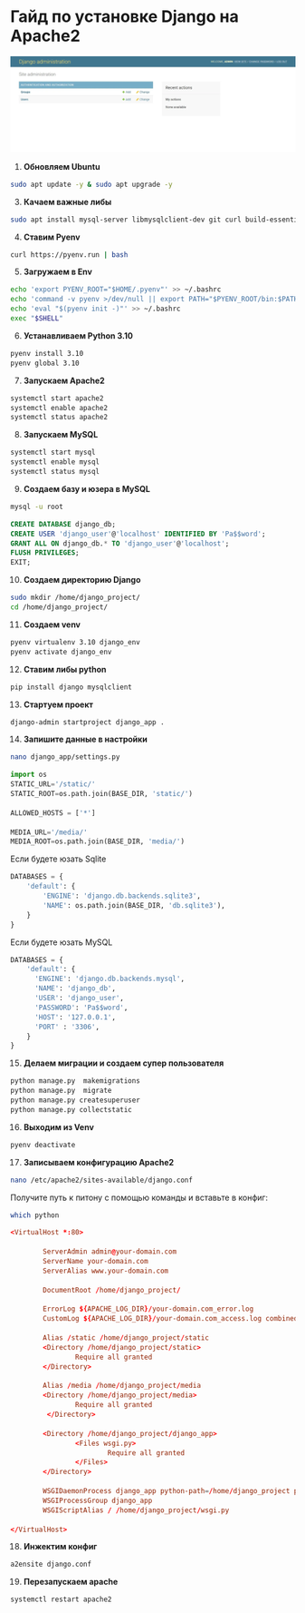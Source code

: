 # Гайд по установке Django на Apache2
![Django Dash](./django_dashboard.jpg)
1. **Обновляем Ubuntu**
```bash
sudo apt update -y & sudo apt upgrade -y
```
3. **Качаем важные либы**
```bash
sudo apt install mysql-server libmysqlclient-dev git curl build-essential libssl-dev zlib1g-dev libbz2-dev libreadline-dev libsqlite3-dev libncursesw5-dev xz-utils tk-dev libxml2-dev libxmlsec1-dev libffi-dev liblzma-dev apache2 libapache2-mod-wsgi-py3
```
4. **Ставим Pyenv**
```bash
curl https://pyenv.run | bash
```
5. **Загружаем в Env**
```bash
echo 'export PYENV_ROOT="$HOME/.pyenv"' >> ~/.bashrc
echo 'command -v pyenv >/dev/null || export PATH="$PYENV_ROOT/bin:$PATH"' >> ~/.bashrc
echo 'eval "$(pyenv init -)"' >> ~/.bashrc
exec "$SHELL"
```
6. **Устанавливаем Python 3.10**
```bash
pyenv install 3.10
pyenv global 3.10
```
7. **Запускаем Apache2**
```bash
systemctl start apache2
systemctl enable apache2
systemctl status apache2
```
8. **Запускаем MySQL**
```bash
systemctl start mysql
systemctl enable mysql
systemctl status mysql
```
9. **Создаем базу и юзера в MySQL**
```bash
mysql -u root
```
```sql
CREATE DATABASE django_db;
CREATE USER 'django_user'@'localhost' IDENTIFIED BY 'Pa$$word';
GRANT ALL ON django_db.* TO 'django_user'@'localhost';
FLUSH PRIVILEGES;
EXIT;
```
10. **Создаем директорию Django**
```bash
sudo mkdir /home/django_project/
cd /home/django_project/
```
11. **Создаем venv**
```bash
pyenv virtualenv 3.10 django_env
pyenv activate django_env
```
12. **Ставим либы python**
```bash
pip install django mysqlclient
```
13. **Стартуем проект**
```bash
django-admin startproject django_app .
```
14. **Запишите данные в настройки**
```bash
nano django_app/settings.py
```
```python
import os
STATIC_URL='/static/'
STATIC_ROOT=os.path.join(BASE_DIR, 'static/') 

ALLOWED_HOSTS = ['*']

MEDIA_URL='/media/'
MEDIA_ROOT=os.path.join(BASE_DIR, 'media/')
```
Если будете юзать Sqlite
```python
DATABASES = {
    'default': {
        'ENGINE': 'django.db.backends.sqlite3',
        'NAME': os.path.join(BASE_DIR, 'db.sqlite3'),
    }
}
```
Если будете юзать MySQL
```python
DATABASES = {
    'default': {
      'ENGINE': 'django.db.backends.mysql',
      'NAME': 'django_db',
      'USER': 'django_user',
      'PASSWORD': 'Pa$$word',
      'HOST': '127.0.0.1',
      'PORT' : '3306',
    }
}
```
15. **Делаем миграции и создаем супер пользователя**
```bash
python manage.py  makemigrations
python manage.py  migrate
python manage.py createsuperuser
python manage.py collectstatic
```
16. **Выходим из Venv**
```bash
pyenv deactivate
```
17. **Записываем конфигурацию Apache2**
```bash
nano /etc/apache2/sites-available/django.conf
```
Получите путь к питону с помощью команды и вставьте в конфиг:
```bash
which python
```
```conf
<VirtualHost *:80>

        ServerAdmin admin@your-domain.com
        ServerName your-domain.com
        ServerAlias www.your-domain.com

        DocumentRoot /home/django_project/

        ErrorLog ${APACHE_LOG_DIR}/your-domain.com_error.log
        CustomLog ${APACHE_LOG_DIR}/your-domain.com_access.log combined

        Alias /static /home/django_project/static
        <Directory /home/django_project/static>
                Require all granted
        </Directory>

        Alias /media /home/django_project/media
        <Directory /home/django_project/media>
                Require all granted
         </Directory>

        <Directory /home/django_project/django_app>
                <Files wsgi.py>
                        Require all granted
                </Files>
        </Directory>

        WSGIDaemonProcess django_app python-path=/home/django_project python-home=ПУТЬ/ДО/ПИТОНА
        WSGIProcessGroup django_app
        WSGIScriptAlias / /home/django_project/wsgi.py

</VirtualHost>
```
18. **Инжектим конфиг**
```bash
a2ensite django.conf
```
19. **Перезапускаем apache**
```bash
systemctl restart apache2
```
